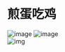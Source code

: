 # 煎蛋吃鸡

![image](https://github.com/LostDeer/jiandanview/tree/master/photo/jiandan.png)
![image](https://github.com/LostDeer/jiandanview/tree/master/photo/jiandan.png)<br>
 ![img](https://github.com/LostDeer/jiandanview/tree/master/photo/jiandan.png)
